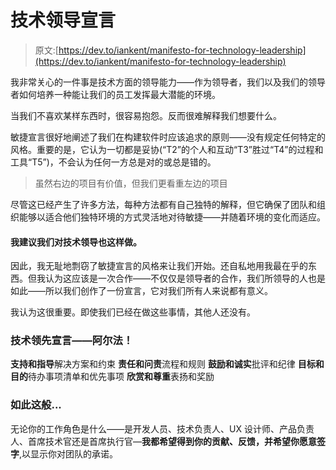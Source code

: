 # 技术领导宣言

> 原文:[https://dev.to/iankent/manifesto-for-technology-leadership](https://dev.to/iankent/manifesto-for-technology-leadership)

我非常关心的一件事是技术方面的领导能力——作为领导者，我们以及我们的领导者如何培养一种能让我们的员工发挥最大潜能的环境。

当我们不喜欢某样东西时，很容易抱怨。反而很难解释我们想要什么。

敏捷宣言很好地阐述了我们在构建软件时应该追求的原则——没有规定任何特定的风格。重要的是，它认为一切都是妥协(“T2”的个人和互动“T3”胜过“T4”的过程和工具“T5”)，不会认为任何一方总是对的或总是错的。

> 虽然右边的项目有价值，但我们更看重左边的项目

尽管这已经产生了许多方法，每种方法都有自己独特的解释，但它确保了团队和组织能够以适合他们独特环境的方式灵活地对待敏捷——并随着环境的变化而适应。

#### 我建议我们对技术领导也这样做。

因此，我无耻地剽窃了敏捷宣言的风格来让我们开始。还自私地用我最在乎的东西。但我认为这应该是一次合作——不仅仅是领导者的合作，我们所领导的人也是如此——所以我们创作了一份宣言，它对我们所有人来说都有意义。

我认为这很重要。即使我们已经在做这些事情，其他人还没有。

### [](#manifesto-for-technology-leadership-alpha)技术领先宣言——阿尔法！

**支持和指导**解决方案和约束
**责任和问责**流程和规则
**鼓励和诚实**批评和纪律
**目标和目的**待办事项清单和优先事项
**欣赏和尊重**表扬和奖励

### [](#and-so)如此这般...

无论你的工作角色是什么——是开发人员、技术负责人、UX 设计师、产品负责人、首席技术官还是首席执行官—**我都希望得到你的贡献、反馈，并希望你愿意签字**,以显示你对团队的承诺。